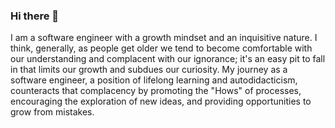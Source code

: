 ### Hi there 👋

<!--
**lee-benson/lee-benson** is a ✨ _special_ ✨ repository because its `README.md` (this file) appears on your GitHub profile.

Here are some ideas to get you started:

- 🔭 I’m currently working on ...
- 🌱 I’m currently learning ...
- 👯 I’m looking to collaborate on ...
- 🤔 I’m looking for help with ...
- 💬 Ask me about ...
- 📫 How to reach me: ...
- 😄 Pronouns: ...
- ⚡ Fun fact: ...
-->

I am a software engineer with a growth mindset and an inquisitive nature. I think, generally, as people get older we tend to become comfortable with our understanding and complacent with our ignorance; it's an easy pit to fall in that limits our growth and subdues our curiosity. My journey as a software engineer, a position of lifelong learning and autodidacticism, counteracts that complacency by promoting the "Hows" of processes, encouraging the exploration of new ideas, and providing opportunities to grow from mistakes.
